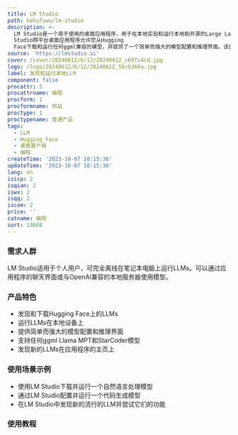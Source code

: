 ```yaml
---
title: LM Studio
path: kehufuwu/lm-studio
description: >-
  LM Studio是一个易于使用的桌面应用程序，用于在本地实验和运行本地和开源的Large Language Models (LLMs)。LM
  Studio跨平台桌面应用程序允许您从Hugging
  Face下载和运行任何ggml兼容的模型，并提供了一个简单而强大的模型配置和推理界面。该应用程序在有GPU的情况下利用您的GPU。
source: 'https://lmstudio.ai'
cover: /cover/20240612/6/12/20240612_c69fc4cd.jpg
logo: /logo/20240612/6/12/20240612_5bcb366a.jpg
label: 发现和运行本地LLM
component: false
procattr: 5
procattrname: 编程
procform: 1
procformname: 网站
proctype: 1
proctypename: 普通产品
tags:
  - LLM
  - Hugging Face
  - 桌面客户端
  - 编程
createTime: '2023-10-07 10:15:36'
updateTime: '2023-10-07 10:15:36'
lang: en
isicp: 2
isqian: 2
iswx: 2
isqq: 2
iscom: 2
price: ''
catname: 编程
sort: 13668
---
```




### 需求人群
LM Studio适用于个人用户，可完全离线在笔记本电脑上运行LLMs。可以通过应用程序的聊天界面或与OpenAI兼容的本地服务器使用模型。

### 产品特色
- 发现和下载Hugging Face上的LLMs
- 运行LLMs在本地设备上
- 提供简单而强大的模型配置和推理界面
- 支持任何ggml Llama MPT和StarCoder模型
- 发现新的LLMs在应用程序的主页上

### 使用场景示例
- 使用LM Studio下载并运行一个自然语言处理模型
- 通过LM Studio配置并运行一个代码生成模型
- 在LM Studio中发现新的流行的LLM并尝试它们的功能

### 使用教程


  
